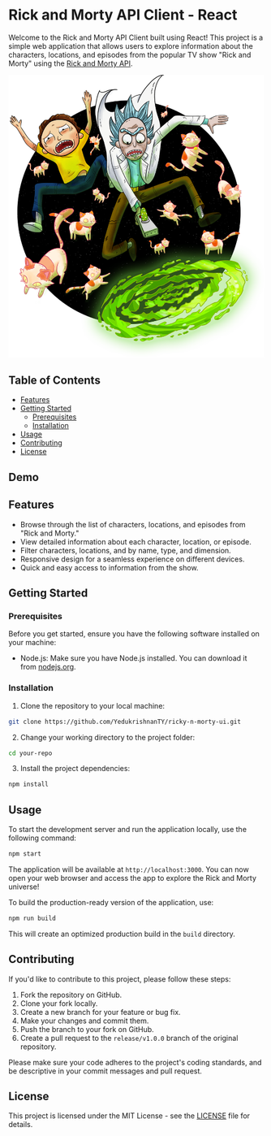 # Rick and Morty API Client - React

Welcome to the Rick and Morty API Client built using React! This project is a simple web application that allows users to explore information about the characters, locations, and episodes from the popular TV show "Rick and Morty" using the [Rick and Morty API](https://rickandmortyapi.com/).

![Rick and Morty](https://github.com/YedukrishnanTY/ricky-n-morty-ui/blob/main/rick-n-morty-ui/src/assets/rick.png)

## Table of Contents
- [Features](#features)
- [Getting Started](#getting-started)
  - [Prerequisites](#prerequisites)
  - [Installation](#installation)
- [Usage](#usage)
- [Contributing](#contributing)
- [License](#license)

## Demo


## Features

- Browse through the list of characters, locations, and episodes from "Rick and Morty."
- View detailed information about each character, location, or episode.
- Filter characters, locations, and by name, type, and dimension.
- Responsive design for a seamless experience on different devices.
- Quick and easy access to information from the show.

## Getting Started

### Prerequisites

Before you get started, ensure you have the following software installed on your machine:

- Node.js: Make sure you have Node.js installed. You can download it from [nodejs.org](https://nodejs.org/).

### Installation

1. Clone the repository to your local machine:

```bash
git clone https://github.com/YedukrishnanTY/ricky-n-morty-ui.git
```

2. Change your working directory to the project folder:

```bash
cd your-repo
```

3. Install the project dependencies:

```bash
npm install
```

## Usage

To start the development server and run the application locally, use the following command:

```bash
npm start
```

The application will be available at `http://localhost:3000`. You can now open your web browser and access the app to explore the Rick and Morty universe!

To build the production-ready version of the application, use:

```bash
npm run build
```

This will create an optimized production build in the `build` directory.

## Contributing

If you'd like to contribute to this project, please follow these steps:

1. Fork the repository on GitHub.
2. Clone your fork locally.
3. Create a new branch for your feature or bug fix.
4. Make your changes and commit them.
5. Push the branch to your fork on GitHub.
6. Create a pull request to the `release/v1.0.0` branch of the original repository.

Please make sure your code adheres to the project's coding standards, and be descriptive in your commit messages and pull request.

## License

This project is licensed under the MIT License - see the [LICENSE](LICENSE) file for details.